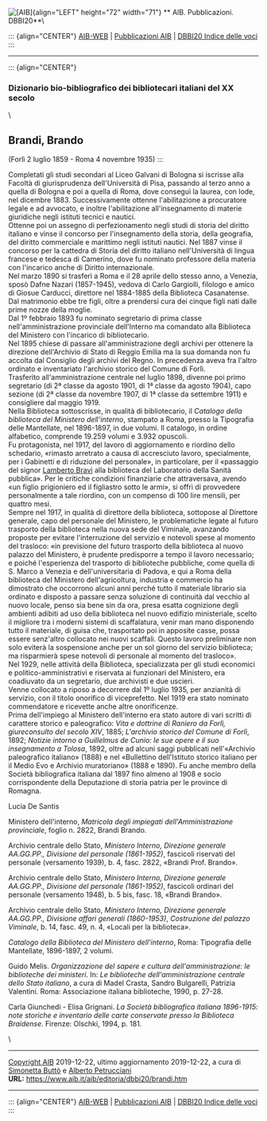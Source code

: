![\[AIB\]](/aib/wi/aibv72.gif){align="LEFT" height="72" width="71"}
** AIB. Pubblicazioni. DBBI20**\

::: {align="CENTER"}
[AIB-WEB](/) \| [Pubblicazioni AIB](/aib/editoria/editoria.htm) \|
[DBBI20 Indice delle voci](dbbi20.htm)
:::

------------------------------------------------------------------------

::: {align="CENTER"}
### Dizionario bio-bibliografico dei bibliotecari italiani del XX secolo

\

## Brandi, Brando

(Forlì 2 luglio 1859 - Roma 4 novembre 1935)
:::

Completati gli studi secondari al Liceo Galvani di Bologna si iscrisse
alla Facoltà di giurisprudenza dell\'Università di Pisa, passando al
terzo anno a quella di Bologna e poi a quella di Roma, dove conseguì la
laurea, con lode, nel dicembre 1883. Successivamente ottenne
l\'abilitazione a procuratore legale e ad avvocato, e inoltre
l\'abilitazione all\'insegnamento di materie giuridiche negli istituti
tecnici e nautici.\
Ottenne poi un assegno di perfezionamento negli studi di storia del
diritto italiano e vinse il concorso per l\'insegnamento della storia,
della geografia, del diritto commerciale e marittimo negli istituti
nautici. Nel 1887 vinse il concorso per la cattedra di Storia del
diritto italiano nell\'Università di lingua francese e tedesca di
Camerino, dove fu nominato professore della materia con l\'incarico
anche di Diritto internazionale.\
Nel marzo 1890 si trasferì a Roma e il 28 aprile dello stesso anno, a
Venezia, sposò Dafne Nazari (1857-1945), vedova di Carlo Gargiolli,
filologo e amico di Giosue Carducci, direttore nel 1884-1885 della
Biblioteca Casanatense. Dal matrimonio ebbe tre figli, oltre a prendersi
cura dei cinque figli nati dalle prime nozze della moglie.\
Dal 1º febbraio 1893 fu nominato segretario di prima classe
nell\'amministrazione provinciale dell\'Interno ma comandato alla
Biblioteca del Ministero con l\'incarico di bibliotecario.\
Nel 1895 chiese di passare all\'amministrazione degli archivi per
ottenere la direzione dell\'Archivio di Stato di Reggio Emilia ma la sua
domanda non fu accolta dal Consiglio degli archivi del Regno. In
precedenza aveva fra l\'altro ordinato e inventariato l\'archivio
storico del Comune di Forlì.\
Trasferito all\'amministrazione centrale nel luglio 1898, divenne poi
primo segretario (di 2ª classe da agosto 1901, di 1ª classe da agosto
1904), capo sezione (di 2ª classe da novembre 1907, di 1ª classe da
settembre 1911) e consigliere dal maggio 1919.\
Nella Biblioteca sottoscrisse, in qualità di bibliotecario, il *Catalogo
della biblioteca del Ministero dell\'interno*, stampato a Roma, presso
la Tipografia delle Mantellate, nel 1896-1897, in due volumi. Il
catalogo, in ordine alfabetico, comprende 19.259 volumi e 3.932
opuscoli.\
Fu protagonista, nel 1917, del lavoro di aggiornamento e riordino dello
schedario, «rimasto arretrato a causa di accresciuto lavoro,
specialmente, per i Gabinetti e di riduzione del personale», in
particolare, per il «passaggio del signor [Lamberto Bravi](bravi.htm)
alla biblioteca del Laboratorio della Sanità pubblica». Per le critiche
condizioni finanziarie che attraversava, avendo «un figlio prigioniero
ed il figliastro sotto le armi», si offrì di provvedere personalmente a
tale riordino, con un compenso di 100 lire mensili, per quattro mesi.\
Sempre nel 1917, in qualità di direttore della biblioteca, sottopose al
Direttore generale, capo del personale del Ministero, le problematiche
legate al futuro trasporto della biblioteca nella nuova sede del
Viminale, avanzando proposte per evitare l\'interruzione del servizio e
notevoli spese al momento del trasloco: «in previsione del futuro
trasporto della biblioteca al nuovo palazzo del Ministero, è prudente
predisporre a tempo il lavoro necessario; e poiché l\'esperienza del
trasporto di biblioteche pubbliche, come quella di S. Marco a Venezia e
dell\'universitaria di Padova, e qui a Roma della biblioteca del
Ministero dell\'agricoltura, industria e commercio ha dimostrato che
occorrono alcuni anni perché tutto il materiale librario sia ordinato e
disposto a passare senza soluzione di continuità dal vecchio al nuovo
locale, penso sia bene sin da ora, presa esatta cognizione degli
ambienti adibiti ad uso della biblioteca nel nuovo edifizio
ministeriale, scelto il migliore tra i moderni sistemi di scaffalatura,
venir man mano disponendo tutto il materiale, di guisa che, trasportato
poi in apposite casse, possa essere senz\'altro collocato nei nuovi
scaffali. Questo lavoro preliminare non solo eviterà la sospensione
anche per un sol giorno del servizio biblioteca; ma risparmierà spese
notevoli di personale al momento del trasloco».\
Nel 1929, nelle attività della Biblioteca, specializzata per gli studi
economici e politico-amministrativi e riservata ai funzionari del
Ministero, era coadiuvato da un segretario, due archivisti e due
uscieri.\
Venne collocato a riposo a decorrere dal 1º luglio 1935, per anzianità
di servizio, con il titolo onorifico di viceprefetto. Nel 1919 era stato
nominato commendatore e ricevette anche altre onorificenze.\
Prima dell\'impiego al Ministero dell\'interno era stato autore di vari
scritti di carattere storico e paleografico: *Vita e dottrine di Raniero
da Forlì, giureconsulto del secolo XIV*, 1885; *L\'archivio storico del
Comune di Forlì*, 1892; *Notizie intorno a Guillelmus de Cunio: le sue
opere e il suo insegnamento a Tolosa*, 1892, oltre ad alcuni saggi
pubblicati nell\'«Archivio paleografico italiano» (1888) e nel
«Bullettino dell\'Istituto storico italiano per il Medio Evo e Archivio
muratoriano» (1888 e 1890). Fu anche membro della Società bibliografica
italiana dal 1897 fino almeno al 1908 e socio corrispondente della
Deputazione di storia patria per le province di Romagna.

Lucia De Santis

Ministero dell\'interno, *Matricola degli impiegati
dell\'Amministrazione provinciale*, foglio n. 2822, Brandi Brando.

Archivio centrale dello Stato, *Ministero Interno, Direzione generale
AA.GG.PP., Divisione del personale (1861-1952)*, fascicoli riservati del
personale (versamento 1939), b. 4, fasc. 2822, «Brandi Prof. Brando».

Archivio centrale dello Stato, *Ministero Interno, Direzione generale
AA.GG.PP., Divisione del personale (1861-1952)*, fascicoli ordinari del
personale (versamento 1948), b. 5 bis, fasc. 18, «Brandi Brando».

Archivio centrale dello Stato, *Ministero Interno, Direzione generale
AA.GG.PP., Divisione affari generali (1860-1953)*, *Costruzione del
palazzo Viminale*, b. 14, fasc. 49, n. 4, «Locali per la biblioteca».

*Catalogo della Biblioteca del Ministero dell\'interno*, Roma:
Tipografia delle Mantellate, 1896-1897, 2 volumi.

Guido Melis. *Organizzazione del sapere e cultura dell\'amministrazione:
le biblioteche dei ministeri*. In: *Le biblioteche dell\'amministrazione
centrale dello Stato italiano*, a cura di Madel Crasta, Sandro
Bulgarelli, Patrizia Valentini. Roma: Associazione italiana biblioteche,
1990, p. 27-28.

Carla Giunchedi - Elisa Grignani. *La Società bibliografica italiana
1896-1915: note storiche e inventario delle carte conservate presso la
Biblioteca Braidense*. Firenze: Olschki, 1994, p. 181.

\

------------------------------------------------------------------------

[Copyright AIB](/aib/copyright.htm) 2019-12-22, ultimo aggiornamento
2019-12-22, a cura di [Simonetta Buttò](/aib/redazione3.htm) e [Alberto
Petrucciani](/aib/redazione.htm)\
**URL:** https://www.aib.it/aib/editoria/dbbi20/brandi.htm

------------------------------------------------------------------------

::: {align="CENTER"}
[AIB-WEB](/) \| [Pubblicazioni AIB](/aib/editoria/editoria.htm) \|
[DBBI20 Indice delle voci](dbbi20.htm)
:::
